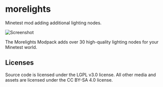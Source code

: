 # morelights
Minetest mod adding additional lighting nodes.

![Screenshot](https://raw.githubusercontent.com/random-geek/morelights/master/screenshot.png "Screenshot")

The Morelights Modpack adds over 30 high-quality lighting nodes for your Minetest world.

## Licenses
Source code is licensed under the LGPL v3.0 license. All other media and assets are licensed under the CC BY-SA 4.0 license.
